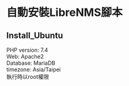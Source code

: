 # 自動安裝LibreNMS腳本

## Install_Ubuntu
PHP version: 7.4  
Web: Apache2  
Database: MariaDB  
timezone: Asia/Taipei  
執行時以root權限
